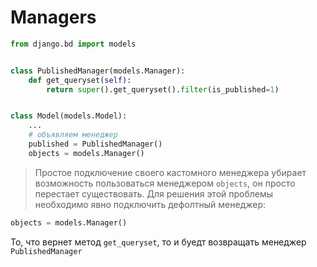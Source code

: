 # Managers



```python
from django.bd import models


class PublishedManager(models.Manager):
    def get_queryset(self):
        return super().get_queryset().filter(is_published=1)


class Model(models.Model):
    ...
    # объявляем менеджер
    published = PublishedManager()
    objects = models.Manager()     
```

>Простое подключение своего кастомного менеджера убирает возможность пользоваться менеджером `objects`, он просто перестает существовать. Для решения этой проблемы необходимо явно подключить дефолтный менеджер:

```py
objects = models.Manager()
```

То, что вернет метод `get_queryset`, то и буедт возвращать менеджер `PublishedManager`
